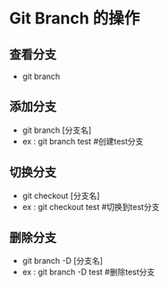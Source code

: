 # Git Branch 的操作
## 查看分支
- git branch
## 添加分支
- git branch [分支名]
- ex : git branch test  #创建test分支
## 切换分支
- git checkout [分支名]
- ex : git checkout test  #切换到test分支
## 删除分支
- git branch -D [分支名]
- ex : git branch -D test  #删除test分支